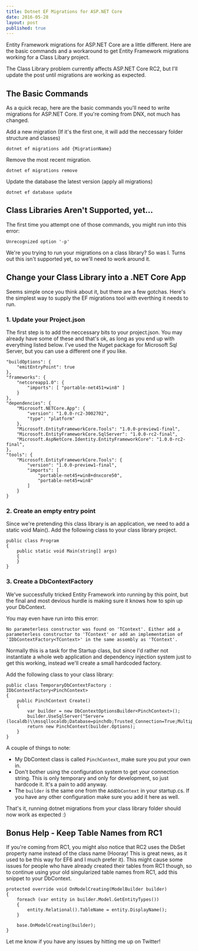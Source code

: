 ```yaml
---
title: Dotnet EF Migrations for ASP.NET Core
date: 2016-05-28
layout: post
published: true
---
```


Entity Framework migrations for ASP.NET Core are a little different. Here are the basic commands and a workaround to get Entity Framework migrations working for a Class Libary project.

The Class Library problem currently affects ASP.NET Core RC2, but I'll update the post until migrations are working as expected.

## The Basic Commands  
As a quick recap, here are the basic commands you'll need to write migrations for ASP.NET Core. If you're coming from DNX, not much has changed.

Add a new migration (If it's the first one, it will add the neccessary folder structure and classes)

    dotnet ef migrations add {MigrationName}

Remove the most recent migration.

    dotnet ef migrations remove
    
Update the database the latest version (apply all migrations)

    dotnet ef database update 

## Class Libraries Aren't Supported, yet...  
The first time you attempt one of those commands, you might run into this error:

    Unrecognized option '-p'

We're you trying to run your migrations on a class library? So was I. Turns out this isn't supported yet, so we'll need to work around it.

## Change your Class Library into a .NET Core App  
Seems simple once you think about it, but there are a few gotchas. Here's the simplest way to supply the EF migrations tool with everthing it needs to run.

### 1. Update your Project.json  
The first step is to add the neccessary bits to your project.json. You may already have some of these and that's ok, as long as you end up with everything listed below. I've used the Nuget package for Microsoft Sql Server, but you can use a different one if you like.

    "buildOptions": {
        "emitEntryPoint": true
    },
    "frameworks": {
        "netcoreapp1.0": {
            "imports": [ "portable-net451+win8" ]
        }
    },
    "dependencies": {
        "Microsoft.NETCore.App": {
            "version": "1.0.0-rc2-3002702",
            "type": "platform"
        },
        "Microsoft.EntityFrameworkCore.Tools": "1.0.0-preview1-final",
        "Microsoft.EntityFrameworkCore.SqlServer": "1.0.0-rc2-final",
        "Microsoft.AspNetCore.Identity.EntityFrameworkCore": "1.0.0-rc2-final",
    },
    "tools": {
        "Microsoft.EntityFrameworkCore.Tools": {
            "version": "1.0.0-preview1-final",
            "imports": [
                "portable-net45+win8+dnxcore50",
                "portable-net45+win8"
            ]
        }
    }

### 2. Create an empty entry point  
Since we're pretending this class library is an application, we need to add a static void Main(). Add the following class to your class library project.

    public class Program
    {
        public static void Main(string[] args)
        {
        }
    }

### 3. Create a DbContextFactory  
We've successfully tricked Entity Framework into running by this point, but the final and most devious hurdle is making sure it knows how to spin up your DbContext. 

You may even have run into this error:

    No parameterless constructor was found on 'TContext'. Either add a parameterless constructor to 'TContext' or add an implementation of 'IDbContextFactory<TContext>' in the same assembly as 'TContext'.

Normally this is a task for the Startup class, but since I'd rather not instantiate a whole web application and dependency injection system just to get this working, instead we'll create a small hardcoded factory.

Add the following class to your class library:

    public class TemporaryDbContextFactory : IDbContextFactory<PinchContext>
    {
        public PinchContext Create()
        {
            var builder = new DbContextOptionsBuilder<PinchContext>();
            builder.UseSqlServer("Server=(localdb)\\mssqllocaldb;Database=pinchdb;Trusted_Connection=True;MultipleActiveResultSets=true");
            return new PinchContext(builder.Options);
        }
    }

A couple of things to note:

 - My DbContext class is called `PinchContext`, make sure you put your own in.
 - Don't bother using the configuration system to get your connection string. This is only temporary and only for development, so just hardcode it. It's a pain to add anyway.
 - The `builder` is the same one from the `AddDbContext` in your startup.cs. If you have any other configuration make sure you add it here as well.
 
That's it, running dotnet migrations from your class library folder should now work as expected :)
 
## Bonus Help - Keep Table Names from RC1  
If you're coming from RC1, you might also notice that RC2 uses the DbSet property name instead of the class name (Hooray! This is great news, as it used to be this way for EF6 and I much prefer it). This might cause some issues for people who have already created their tables from RC1 though, so to continue using your old singularized table names from RC1, add this snippet to your DbContext.

    protected override void OnModelCreating(ModelBuilder builder)
    {
        foreach (var entity in builder.Model.GetEntityTypes())
        {
            entity.Relational().TableName = entity.DisplayName();
        }

        base.OnModelCreating(builder);
    }

Let me know if you have any issues by hitting me up on Twitter!